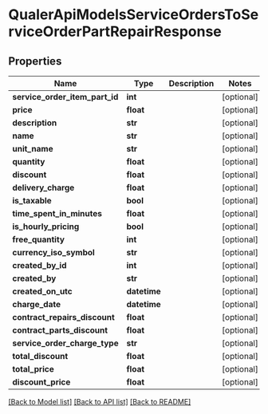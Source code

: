 # QualerApiModelsServiceOrdersToServiceOrderPartRepairResponse

## Properties
Name | Type | Description | Notes
------------ | ------------- | ------------- | -------------
**service_order_item_part_id** | **int** |  | [optional] 
**price** | **float** |  | [optional] 
**description** | **str** |  | [optional] 
**name** | **str** |  | [optional] 
**unit_name** | **str** |  | [optional] 
**quantity** | **float** |  | [optional] 
**discount** | **float** |  | [optional] 
**delivery_charge** | **float** |  | [optional] 
**is_taxable** | **bool** |  | [optional] 
**time_spent_in_minutes** | **float** |  | [optional] 
**is_hourly_pricing** | **bool** |  | [optional] 
**free_quantity** | **int** |  | [optional] 
**currency_iso_symbol** | **str** |  | [optional] 
**created_by_id** | **int** |  | [optional] 
**created_by** | **str** |  | [optional] 
**created_on_utc** | **datetime** |  | [optional] 
**charge_date** | **datetime** |  | [optional] 
**contract_repairs_discount** | **float** |  | [optional] 
**contract_parts_discount** | **float** |  | [optional] 
**service_order_charge_type** | **str** |  | [optional] 
**total_discount** | **float** |  | [optional] 
**total_price** | **float** |  | [optional] 
**discount_price** | **float** |  | [optional] 

[[Back to Model list]](../README.md#documentation-for-models) [[Back to API list]](../README.md#documentation-for-api-endpoints) [[Back to README]](../README.md)


